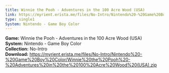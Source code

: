 ```yaml
---
title: Winnie the Pooh - Adventures in the 100 Acre Wood (USA)
link: https://myrient.erista.me/files/No-Intro/Nintendo%20-%20Game%20Boy%20Color/Winnie%20the%20Pooh%20-%20Adventures%20in%20the%20100%20Acre%20Wood%20(USA).zip
type: single1
System: Nintendo - Game Boy Color
---
```

<b>Game:</b> Winnie the Pooh - Adventures in the 100 Acre Wood (USA)<br>
<b>System:</b> Nintendo - Game Boy Color<br>
<b>Collection:</b> No-Intro<br>
<b>Download:</b> https://myrient.erista.me/files/No-Intro/Nintendo%20-%20Game%20Boy%20Color/Winnie%20the%20Pooh%20-%20Adventures%20in%20the%20100%20Acre%20Wood%20(USA).zip